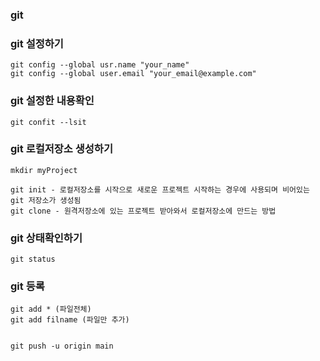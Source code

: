 ### git

### git 설정하기

```
git config --global usr.name "your_name"
git config --global user.email "your_email@example.com"
```


### git 설정한 내용확인
```
git confit --lsit
```

### git 로컬저장소 생성하기
```
mkdir myProject

git init - 로컬저장소를 시작으로 새로운 프로젝트 시작하는 경우에 사용되며 비어있는 git 저장소가 생성됨
git clone - 원격저장소에 있는 프로젝트 받아와서 로컬저장소에 만드는 방법
```

### git 상태확인하기
```
git status

```

### git 등록
```
git add * (파일전체)
git add filname (파일만 추가)


git push -u origin main
```



